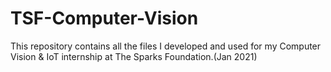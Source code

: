 # TSF-Computer-Vision

This repository contains all the files I developed and used for my Computer Vision & IoT internship at The Sparks Foundation.(Jan 2021)
